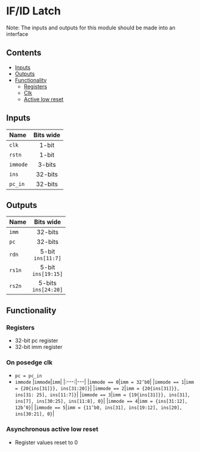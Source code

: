 # IF/ID Latch #
Note: The inputs and outputs for this module should be made into an interface

## Contents
* [Inputs](#inputs)
* [Outputs](#outputs)
* [Functionality](#functionality)
  * [Registers](#registers)
  * [Clk](#on-posedge-clk)
  * [Active low reset](#asynchronous-active-low-reset)

## Inputs
|Name|Bits wide|
|:---|:---:|
|```clk```|1-bit|
|```rstn```|1-bit| 
|```immode```|3-bits|
|```ins```|32-bits| 
|```pc_in```|32-bits|


## Outputs
|Name|Bits wide|
|:---|:---:|
|```imm```|32-bits|
|```pc```|32-bits|
|```rdn```|5-bit <br /> ```ins[11:7]```|
|```rs1n```|5-bit <br /> ```ins[19:15]```|
|```rs2n```|5-bits <br /> ```ins[24:20]```|


## Functionality
### Registers
  - 32-bit pc register
  - 32-bit imm register
### On posedge clk
  - ```pc = pc_in```
  - ```immode```
    |```immode```|```imm```|
    |:---:|---|
    |```immode == 0```|```imm = 32’b0```|
    |```immode == 1```|```imm = {20{ins[31]}}, ins[31:20]}```|
    |```immode == 2```|```imm = {20{ins[31]}}, ins[31: 25], ins[11:7]}```|
    |```immode == 3```|```imm = {19{ins[31]}}, ins[31], ins[7], ins[30:25], ins[11:8], 0}```|
    |```immode == 4```|```imm = {ins[31:12], 12b’0}```|
    |```immode == 5```|```imm = {11’b0, ins[31], ins[19:12], ins[20], ins[30:21], 0}```|
### Asynchronous active low reset
  - Register values reset to 0
